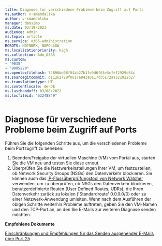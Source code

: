 ```yaml
---
title: Diagnose für verschiedene Probleme beim Zugriff auf Ports
ms.author: v-smandalika
author: v-smandalika
manager: dansimp
ms.date: 03/19/2021
audience: Admin
ms.topic: article
ms.service: o365-administration
ROBOTS: NOINDEX, NOFOLLOW
ms.localizationpriority: high
ms.collection: Adm_O365
ms.custom:
- "9035"
- "9005220"
ms.openlocfilehash: 74896bd98f94ab27b1fe9d6f65e5cfef2929e84c
ms.sourcegitcommit: d11262728f0617a843a0117cb5172aa322022b27
ms.translationtype: HT
ms.contentlocale: de-DE
ms.lasthandoff: 03/08/2022
ms.locfileid: "63248849"
---
```

# <a name="diagnostics-for-different-ports-access-issues"></a>Diagnose für verschiedene Probleme beim Zugriff auf Ports

Führen Sie die folgenden Schritte aus, um die verschiedenen Probleme beim Portzugriff zu beheben:

1. Beenden/Freigabe der virtuellen Maschine (VM) vom Portal aus, starten Sie die VM neu und testen Sie diese erneut. 
2. Überprüfen Sie die Netzwerkeinstellungen Ihrer VM, um festzustellen, ob Network Security Groups (NSGs) den Datenverkehr blockieren. Sie können auch das [IP-Flussüberprüfungstool von Network Watcher](https://docs.microsoft.com/azure/network-watcher/network-watcher-ip-flow-verify-overview?WT.mc_id=Portal-Microsoft_Azure_Support) verwenden, um zu überprüfen, ob NSGs den Datenverkehr blockieren, benutzerdefinierte Routen (User Defined Routes, UDRs), die Ihren Datenverkehr zurück zu lokalen ('Standardroute' 0.0.0.0/0) oder zu einer Netzwerk-Anwendung umleiten.
Wenn nach dem Ausführen der obigen Schritte weiterhin Probleme auftreten, geben Sie den VM-Namen und den TCP-Port an, an den Sie E-Mails zur weiteren Diagnose senden möchten.

**Empfohlene Dokumente**

[Einschränkungen und Empfehlungen für das Senden ausgehender E-Mails über Port 25](https://docs.microsoft.com/azure/virtual-network/troubleshoot-outbound-smtp-connectivity)